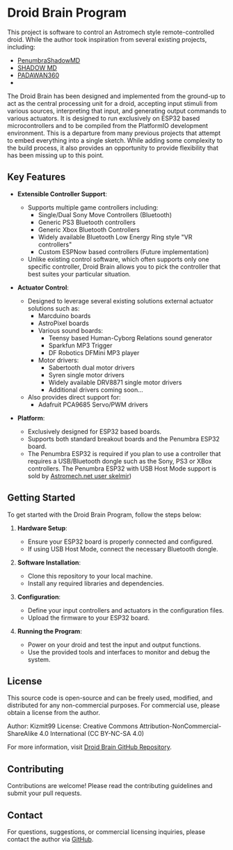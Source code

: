 # Droid Brain Program

This project is software to control an Astromech style remote-controlled droid.
While the author took inspiration from several existing projects, including:
- [PenumbraShadowMD](https://github.com/reeltwo/PenumbraShadowMD)
- [SHADOW MD](https://astromech.net/droidwiki/SHADOW_MD)
- [PADAWAN360](https://astromech.net/droidwiki/PADAWAN360)
- 
The Droid Brain has been designed and implemented from the ground-up to act as the central processing unit for a droid, accepting input stimuli from various sources, interpreting that input, and generating output commands to various actuators.  It is designed to run exclusively on ESP32 based microcontrollers and to be compiled from the PlatformIO development environment.  This is a departure from many previous projects that attempt to embed everything into a single sketch.  While adding some complexity to the build process, it also provides an opportunity to provide flexibility that has been missing up to this point.

## Key Features

- **Extensible Controller Support**:
  - Supports multiple game controllers including:
    - Single/Dual Sony Move Controllers (Bluetooth)
    - Generic PS3 Bluetooth controllers
    - Generic Xbox Bluetooth Controllers
    - Widely available Bluetooth Low Energy Ring style "VR controllers"
    - Custom ESPNow based controllers (Future implementation)
  - Unlike existing control software, which often supports only one specific controller, Droid Brain allows you to pick the controller that best suites your particular situation.

- **Actuator Control**:
  - Designed to leverage several existing solutions external actuator solutions such as:
    - Marcduino boards
    - AstroPixel boards
    - Various sound boards:
      - Teensy based Human-Cyborg Relations sound generator
      - Sparkfun MP3 Trigger
      - DF Robotics DFMini MP3 player
    - Motor drivers:
      - Sabertooth dual motor drivers
      - Syren single motor drivers
      - Widely available DRV8871 single motor drivers
      - Additional drivers coming soon...
  - Also provides direct support for:
    - Adafruit PCA9685 Servo/PWM drivers

- **Platform**:
  - Exclusively designed for ESP32 based boards.
  - Supports both standard breakout boards and the Penumbra ESP32 board.
  - The Penumbra ESP32 is required if you plan to use a controller that requires a USB/Bluetooth dongle such as the Sony, PS3 or XBox controllers.  The Penumbra ESP32 with USB Host Mode support is sold by [Astromech.net user skelmir](https://astromech.net/forums/showthread.php?43249-Penumbra-ESP32-with-integrated-USB-host-shield))

## Getting Started

To get started with the Droid Brain Program, follow the steps below:

1. **Hardware Setup**:
   - Ensure your ESP32 board is properly connected and configured.
   - If using USB Host Mode, connect the necessary Bluetooth dongle.

2. **Software Installation**:
   - Clone this repository to your local machine.
   - Install any required libraries and dependencies.

3. **Configuration**:
   - Define your input controllers and actuators in the configuration files.
   - Upload the firmware to your ESP32 board.

4. **Running the Program**:
   - Power on your droid and test the input and output functions.
   - Use the provided tools and interfaces to monitor and debug the system.

## License

This source code is open-source and can be freely used, modified, and distributed for any non-commercial purposes. For commercial use, please obtain a license from the author.

Author: Kizmit99
License: Creative Commons Attribution-NonCommercial-ShareAlike 4.0 International (CC BY-NC-SA 4.0)

For more information, visit [Droid Brain GitHub Repository](https://github.com/kizmit99/DroidBrain).

## Contributing

Contributions are welcome! Please read the contributing guidelines and submit your pull requests.

## Contact

For questions, suggestions, or commercial licensing inquiries, please contact the author via [GitHub](https://github.com/kizmit99).

